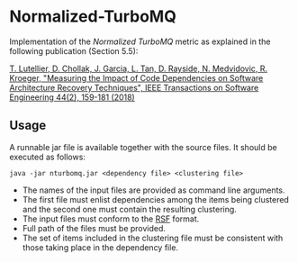 # Normalized-TurboMQ
Implementation of the *Normalized TurboMQ* metric as explained in the following publication (Section 5.5):

[T. Lutellier, D. Chollak, J. Garcia, L. Tan, D. Rayside, N. Medvidovic, R. Kroeger, "Measuring the Impact of Code Dependencies on Software Architecture Recovery Techniques", IEEE Transactions on Software Engineering 44(2), 159-181 (2018)](https://ece.uwaterloo.ca/~lintan/publications/archrec-tse17.pdf)

## Usage
A runnable jar file is available together with the source files. It should be executed as follows:

`java -jar nturbomq.jar <dependency file> <clustering file>`

* The names of the input files are provided as command line arguments.
* The first file must enlist dependencies among the items being clustered and the second one must contain the resulting clustering.
* The input files must conform to the [RSF](http://www.rigi.cs.uvic.ca/downloads/rigi/doc/node52.html) format.
* Full path of the files must be provided.
* The set of items included in the clustering file must be consistent with those taking place in the dependency file.
